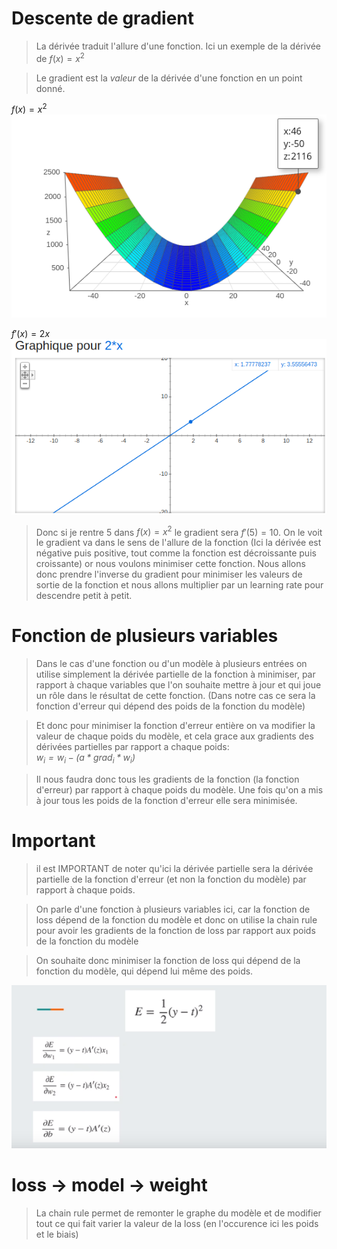 # Descente de gradient

> La dérivée traduit l'allure d'une fonction. Ici un exemple de la dérivée de $f(x) = x^2$

> Le gradient est la *valeur* de la dérivée d'une fonction en un point donné.


$f(x) = x^2$
![x2](./img/x2.png)

$f'(x) = 2x$
![y_2x](./img/y_2x.png)

> Donc si je rentre 5 dans $f(x) = x^2$ le gradient sera $f'(5) = 10$.
> On le voit le gradient va dans le sens de l'allure de la fonction (Ici la dérivée est négative puis positive, tout comme la fonction est décroissante puis croissante) or nous voulons minimiser cette fonction.
> Nous allons donc prendre l'inverse du gradient pour minimiser les valeurs de sortie de la fonction et nous allons multiplier par un learning rate pour descendre petit à petit.

# Fonction de plusieurs variables

> Dans le cas d'une fonction ou d'un modèle à plusieurs entrées on utilise simplement la dérivée partielle de la fonction à minimiser, par rapport à chaque variables que l'on souhaite mettre à jour et qui joue un rôle dans le résultat de cette fonction.
> (Dans notre cas ce sera la fonction d'erreur qui dépend des poids de la fonction du modèle)


> Et donc pour minimiser la fonction d'erreur entière on va modifier la valeur de chaque poids du modèle, et cela grace aux gradients des dérivées partielles par rapport a chaque poids:  
> *$w_i = w_i - (a * grad_i * w_i )$*

> Il nous faudra donc tous les gradients de la fonction (la fonction d'erreur) par rapport à chaque poids du modèle.
> Une fois qu'on a mis à jour tous les poids de la fonction d'erreur elle sera minimisée.

 # Important 

> il est IMPORTANT de noter qu'ici la dérivée partielle sera la dérivée partielle de la fonction d'erreur (et non la fonction du modèle) par rapport à chaque poids. 

> On parle d'une fonction à plusieurs variables ici, car la fonction de loss dépend de la fonction du modèle et donc on utilise la chain rule pour avoir les gradients de la fonction de loss par rapport aux poids de la fonction du modèle

> On souhaite donc minimiser la fonction de loss qui dépend de la fonction du modèle, qui dépend lui même des poids.

![chain](./img/chain.png)
# loss -> model -> weight

> La chain rule permet de remonter le graphe du modèle et de modifier tout ce qui fait varier la valeur de la loss (en l'occurence ici les poids et le biais) 
